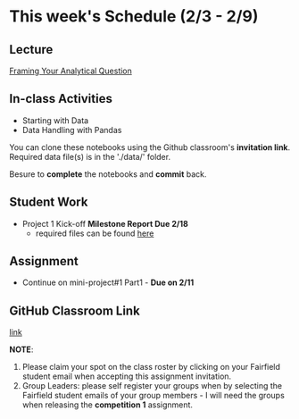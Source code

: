 # This week's Schedule (2/3 - 2/9)

## Lecture
[Framing Your Analytical Question](https://docs.google.com/presentation/d/1vFsM5UUc4jFdXUBF7KYceQopt_0IHa8rgX-8Q_E54i4/edit?usp=sharing)

## In-class Activities
+ Starting with Data
+ Data Handling with Pandas

You can clone these notebooks using the Github classroom's __invitation link__.
Required data file(s) is in the './data/' folder.

Besure to __complete__ the notebooks and __commit__ back.

## Student Work
+ Project 1 Kick-off __Milestone Report Due 2/18__
  + required files can be found [here](https://github.com/fairfield-university-ba545/2019-Competition1)

## Assignment
+ Continue on mini-project#1 Part1  - __Due on 2/11__

## GitHub Classroom Link
[link](https://classroom.github.com/a/WhAB3CLe)

__NOTE__: 
1. Please claim your spot on the class roster by clicking on your Fairfield student email when accepting this assignment invitation.
2. Group Leaders: please self register your groups when by selecting the Fairfield student emails of your group members - I will need the groups when releasing the __competition 1__ assignment.

